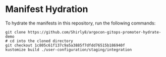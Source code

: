 # Manifest Hydration

To hydrate the manifests in this repository, run the following commands:

```shell
git clone https://github.com/Shirly8/argocon-gitops-promoter-hydrate-demo
# cd into the cloned directory
git checkout 1c805c61f137c9a5a3885f7dfdd76515b186940f
kustomize build ./user-configuration/staging/integration
```
